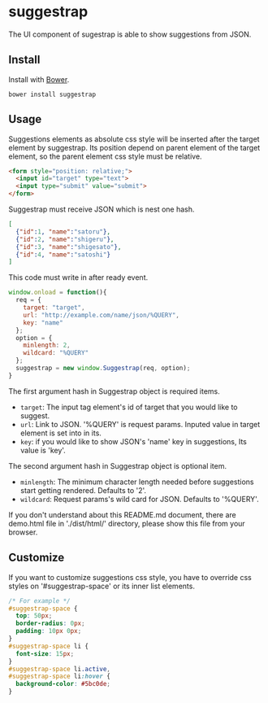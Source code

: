 # suggestrap
The UI component of sugestrap is able to show suggestions from JSON.
## Install
Install with [Bower](https://bower.io/).
```
bower install suggestrap
```
## Usage
Suggestions elements as absolute css style will be inserted after the target element by suggestrap. Its position depend on parent element of the target element, so the parent element css style must be relative.
```html
<form style="position: relative;">
  <input id="target" type="text">
  <input type="submit" value="submit">
</form>
```
Suggestrap must receive JSON which is nest one hash.
```json
[
  {"id":1, "name":"satoru"},
  {"id":2, "name":"shigeru"},
  {"id":3, "name":"shigesato"},
  {"id":4, "name":"satoshi"}
]
```  
This code must write in after ready event.  
```javascript
window.onload = function(){
  req = {
    target: "target",
    url: "http://example.com/name/json/%QUERY",
    key: "name"
  };
  option = {
    minlength: 2,
    wildcard: "%QUERY"
  };
  suggestrap = new window.Suggestrap(req, option);
}
```
The first argument hash in Suggestrap object is required items.
- `target`: The input tag element's id of target that you would like to suggest.
- `url`: Link to JSON. '%QUERY' is request params. Inputed value in target element is set into in its.
- `key`: if you would like to show JSON's 'name' key in suggestions, Its value is 'key'.

The second argument hash in Suggestrap object is optional item.
- `minlength`: The minimum character length needed before suggestions start getting rendered. Defaults to '2'.
- `wildcard`: Request params's wild card for JSON. Defaults to '%QUERY'.

If you don't understand about this README.md document, there are demo.html file in './dist/html/' directory, please show this file from your browser.
## Customize
If you want to customize suggestions css style, you have to override css styles on '#suggestrap-space' or its inner list elements.
```css
/* For example */
#suggestrap-space {
  top: 50px;
  border-radius: 0px;
  padding: 10px 0px;
}
#suggestrap-space li {
  font-size: 15px;
}
#suggestrap-space li.active,
#suggestrap-space li:hover {
  background-color: #5bc0de;
}

```
